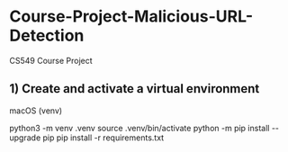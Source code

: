 # Course-Project-Malicious-URL-Detection
CS549 Course Project

## 1) Create and activate a virtual environment
macOS (venv)

python3 -m venv .venv
source .venv/bin/activate
python -m pip install --upgrade pip
pip install -r requirements.txt
